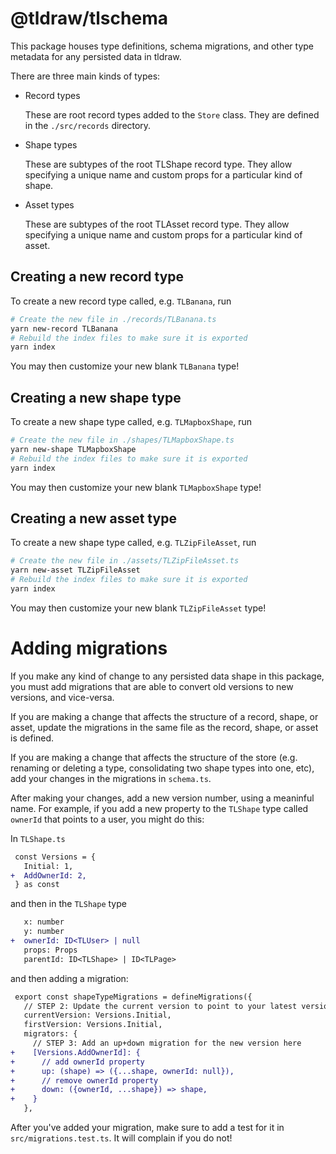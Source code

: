 # @tldraw/tlschema

This package houses type definitions, schema migrations, and other type metadata for any persisted data in tldraw.

There are three main kinds of types:

- Record types

  These are root record types added to the `Store` class. They are defined in the `./src/records` directory.

- Shape types

  These are subtypes of the root TLShape record type. They allow specifying a unique name and custom props for a particular kind of shape.

- Asset types

  These are subtypes of the root TLAsset record type. They allow specifying a unique name and custom props for a particular kind of asset.

## Creating a new record type

To create a new record type called, e.g. `TLBanana`, run

```sh
# Create the new file in ./records/TLBanana.ts
yarn new-record TLBanana
# Rebuild the index files to make sure it is exported
yarn index
```

You may then customize your new blank `TLBanana` type!

## Creating a new shape type

To create a new shape type called, e.g. `TLMapboxShape`, run

```sh
# Create the new file in ./shapes/TLMapboxShape.ts
yarn new-shape TLMapboxShape
# Rebuild the index files to make sure it is exported
yarn index
```

You may then customize your new blank `TLMapboxShape` type!

## Creating a new asset type

To create a new shape type called, e.g. `TLZipFileAsset`, run

```sh
# Create the new file in ./assets/TLZipFileAsset.ts
yarn new-asset TLZipFileAsset
# Rebuild the index files to make sure it is exported
yarn index
```

You may then customize your new blank `TLZipFileAsset` type!

# Adding migrations

If you make any kind of change to any persisted data shape in this package, you must add migrations that are able
to convert old versions to new versions, and vice-versa.

If you are making a change that affects the structure of a record, shape, or asset, update the migrations in the same file as the record, shape, or asset is defined.

If you are making a change that affects the structure of the store (e.g. renaming or deleting a type, consolidating two shape types into one, etc), add your changes in the migrations in `schema.ts`.

After making your changes, add a new version number, using a meaninful name. For example, if you add a new property
to the `TLShape` type called `ownerId` that points to a user, you might do this:

In `TLShape.ts`

```diff
 const Versions = {
   Initial: 1,
+  AddOwnerId: 2,
 } as const
```

and then in the `TLShape` type

```diff
   x: number
   y: number
+  ownerId: ID<TLUser> | null
   props: Props
   parentId: ID<TLShape> | ID<TLPage>
```

and then adding a migration:

```diff
 export const shapeTypeMigrations = defineMigrations({
   // STEP 2: Update the current version to point to your latest version
   currentVersion: Versions.Initial,
   firstVersion: Versions.Initial,
   migrators: {
     // STEP 3: Add an up+down migration for the new version here
+    [Versions.AddOwnerId]: {
+      // add ownerId property
+      up: (shape) => ({...shape, ownerId: null}),
+      // remove ownerId property
+      down: ({ownerId, ...shape}) => shape,
+    }
   },
```

After you've added your migration, make sure to add a test for it in `src/migrations.test.ts`. It will complain if you do not!
